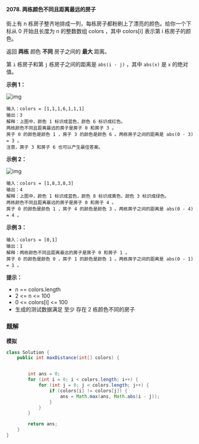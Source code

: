 #### 2078. 两栋颜色不同且距离最远的房子

街上有 n 栋房子整齐地排成一列，每栋房子都粉刷上了漂亮的颜色。给你一个下标从 0 开始且长度为 n 的整数数组 colors ，其中 colors[i] 表示第  i 栋房子的颜色。

返回 **两栋** 颜色 **不同** 房子之间的 **最大** 距离。

第 `i` 栋房子和第 `j` 栋房子之间的距离是 `abs(i - j)` ，其中 `abs(x)` 是 `x` 的绝对值。

**示例 1：**

![img](http://gitlab.wsh-study.com/xp-study/LeeteCode/blob/master/模拟/images/两栋颜色不同且距离最远的房子/1.jpg)

```shell
输入：colors = [1,1,1,6,1,1,1]
输出：3
解释：上图中，颜色 1 标识成蓝色，颜色 6 标识成红色。
两栋颜色不同且距离最远的房子是房子 0 和房子 3 。
房子 0 的颜色是颜色 1 ，房子 3 的颜色是颜色 6 。两栋房子之间的距离是 abs(0 - 3) = 3 。
注意，房子 3 和房子 6 也可以产生最佳答案。
```

**示例 2：**

![img](http://gitlab.wsh-study.com/xp-study/LeeteCode/blob/master/模拟/images/两栋颜色不同且距离最远的房子/2.jpg)

```shell
输入：colors = [1,8,3,8,3]
输出：4
解释：上图中，颜色 1 标识成蓝色，颜色 8 标识成黄色，颜色 3 标识成绿色。
两栋颜色不同且距离最远的房子是房子 0 和房子 4 。
房子 0 的颜色是颜色 1 ，房子 4 的颜色是颜色 3 。两栋房子之间的距离是 abs(0 - 4) = 4 。
```

**示例 3：**

```shell
输入：colors = [0,1]
输出：1
解释：两栋颜色不同且距离最远的房子是房子 0 和房子 1 。
房子 0 的颜色是颜色 0 ，房子 1 的颜色是颜色 1 。两栋房子之间的距离是 abs(0 - 1) = 1 。
```

**提示：**

* n == colors.length
* 2 <= n <= 100
* 0 <= colors[i] <= 100
* 生成的测试数据满足 至少 存在 2 栋颜色不同的房子

### 题解

**模拟**

```java
class Solution {
    public int maxDistance(int[] colors) {


        int ans = 0;
        for (int i = 0; i < colors.length; i++) {
            for (int j = 0; j < colors.length; j++) {
                if (colors[i] != colors[j]) {
                    ans = Math.max(ans, Math.abs(i - j));
                }
            }
        }

        return ans;
    }
}
```

